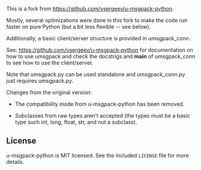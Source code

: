 This is a fork from https://github.com/vsergeev/u-msgpack-python.

Mostly, several optimizations were done in this fork to make the code run faster on pure Python
(but a bit less flexible -- see below).

Additionally, a basic client/server structure is provided in umsgpack_conn.

See: https://github.com/vsergeev/u-msgpack-python for documentation on how to use umsgpack and
check the docstrigs and __main__ of umsgpack_conn to see how to use the client/server.

Note that umsgpack.py can be used standalone and umsgpack_conn.py just requires umsgpack.py.

Changes from the original version:

- The compatibility mode from u-msgpack-python has been removed.

- Subclasses from raw types aren't accepted (the types must be a basic type
  such int, long, float, str, and not a subclass).

## License

u-msgpack-python is MIT licensed. See the included `LICENSE` file for more details.

